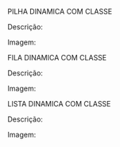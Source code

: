 PILHA DINAMICA COM CLASSE

Descrição:

Imagem:

FILA DINAMICA COM CLASSE

Descrição:

Imagem:


LISTA DINAMICA COM CLASSE

Descrição:

Imagem:
